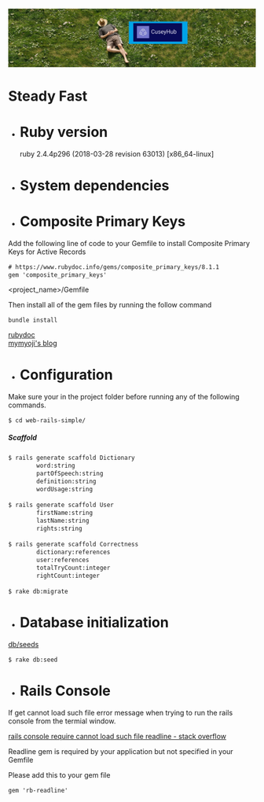 ![CuseyHub](https://github.com/cusey/ImageForWiki/blob/master/Logos/CuseyHub_Banner_Small.jpg)

# Steady Fast

* # Ruby version

    ruby 2.4.4p296 (2018-03-28 revision 63013) [x86_64-linux]

* # System dependencies

* # Composite Primary Keys 

Add the following line of code to your Gemfile to install Composite Primary Keys for Active Records      
     
```
# https://www.rubydoc.info/gems/composite_primary_keys/8.1.1
gem 'composite_primary_keys'
```
<project_name>/Gemfile

Then install all of the gem files by running the follow command

```
bundle install 
```

[rubydoc](https://www.rubydoc.info/gems/composite_primary_keys/8.1.1)   
[mymyoji's blog](https://blog.mmyoji.com/posts/2019-06-07-discard-composite-primary-keys-in-rails/) 


* # Configuration

Make sure your in the project folder before running any of the following commands.

```
$ cd web-rails-simple/
```


##### Scaffold

```
$ rails generate scaffold Dictionary 
        word:string 
        partOfSpeech:string 
        definition:string 
        wordUsage:string 

$ rails generate scaffold User 
        firstName:string 
        lastName:string 
        rights:string

$ rails generate scaffold Correctness 
        dictionary:references 
        user:references 
        totalTryCount:integer 
        rightCount:integer

$ rake db:migrate

```

* # Database initialization

[db/seeds](https://github.com/cusey/steadyfast/blob/master/db/seeds.rb)

```
$ rake db:seed
```

* # Rails Console 

If get cannot load such file error message when trying to run the rails console from the termial window.  

[rails console require cannot load such file readline - stack overflow](https://stackoverflow.com/questions/34875379/rails-console-require-cannot-load-such-file-readline/34876928)     

Readline gem is required by your application but not specified in your Gemfile

Please add this to your gem file

```
gem 'rb-readline' 
```


